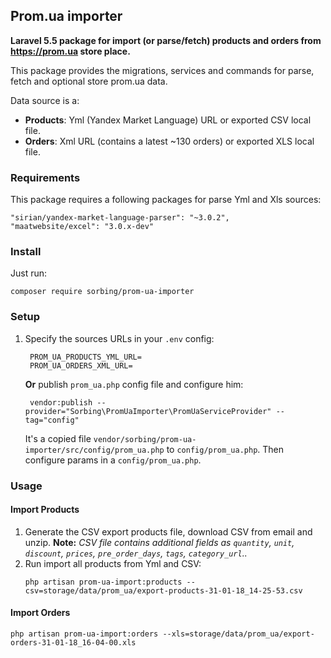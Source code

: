 ## Prom.ua importer

**Laravel 5.5 package for import (or parse/fetch) products and orders from https://prom.ua store place.**

This package provides the migrations, services and commands for parse, fetch and optional store prom.ua data.

Data source is a:

- **Products**: Yml (Yandex Market Language) URL or exported CSV local file.
- **Orders**: Xml URL (contains a latest ~130 orders) or exported XLS local file.

### Requirements

This package requires a following packages for parse Yml and Xls sources:

    "sirian/yandex-market-language-parser": "~3.0.2",
    "maatwebsite/excel": "3.0.x-dev"

### Install

Just run:

    composer require sorbing/prom-ua-importer

### Setup

1. Specify the sources URLs in your `.env` config:

        PROM_UA_PRODUCTS_YML_URL=
        PROM_UA_ORDERS_XML_URL= 

    **Or** publish `prom_ua.php` config file and configure him:
    
        vendor:publish --provider="Sorbing\PromUaImporter\PromUaServiceProvider" --tag="config"
    
    It's a copied file `vendor/sorbing/prom-ua-importer/src/config/prom_ua.php` to `config/prom_ua.php`.
    Then configure params in a `config/prom_ua.php`.

### Usage

#### Import Products

1. Generate the CSV export products file, download CSV from email and unzip.
    **Note:** *CSV file contains additional fields as `quantity`, `unit`, `discount`, `prices`, `pre_order_days`, `tags`, `category_url`..*
2. Run import all products from Yml and CSV:
    ```
    php artisan prom-ua-import:products --csv=storage/data/prom_ua/export-products-31-01-18_14-25-53.csv
    ```
    
#### Import Orders

    php artisan prom-ua-import:orders --xls=storage/data/prom_ua/export-orders-31-01-18_16-04-00.xls



